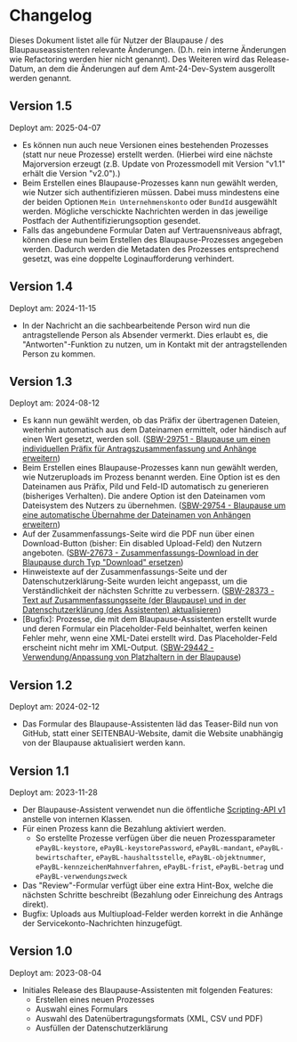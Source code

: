 # Changelog

Dieses Dokument listet alle für Nutzer der Blaupause / des Blaupauseassistenten relevante Änderungen. (D.h. rein interne Änderungen wie Refactoring werden hier nicht genannt).
Des Weiteren wird das Release-Datum, an dem die Änderungen auf dem Amt-24-Dev-System ausgerollt werden genannt.

## Version 1.5

Deployt am: 2025-04-07

- Es können nun auch neue Versionen eines bestehenden Prozesses (statt nur neue Prozesse) erstellt werden. (Hierbei wird eine nächste Majorversion erzeugt (z.B. Update von Prozessmodell mit Version "v1.1" erhält die Version "v2.0").)
- Beim Erstellen eines Blaupause-Prozesses kann nun gewählt werden, wie Nutzer sich authentifizieren müssen. Dabei muss mindestens eine der beiden Optionen `Mein Unternehmenskonto` oder `BundId` ausgewählt werden. Mögliche verschickte Nachrichten werden in das jeweilige Postfach der Authentifizierungsoption gesendet.
- Falls das angebundene Formular Daten auf Vertrauensniveaus abfragt, können diese nun beim Erstellen des Blaupause-Prozesses angegeben werden. Dadurch werden die Metadaten des Prozesses entsprechend gesetzt, was eine doppelte Loginaufforderung verhindert.

## Version 1.4

Deployt am: 2024-11-15

- In der Nachricht an die sachbearbeitende Person wird nun die antragstellende Person als Absender vermerkt. Dies erlaubt es, die "Antworten"-Funktion zu nutzen, um in Kontakt mit der antragstellenden Person zu kommen.

## Version 1.3

Deployt am: 2024-08-12

- Es kann nun gewählt werden, ob das Präfix der übertragenen Dateien, weiterhin automatisch aus dem Dateinamen ermittelt, oder händisch auf einen Wert gesetzt, werden soll. ([SBW-29751 - Blaupause um einen individuellen Präfix für Antragszusammenfassung und Anhänge erweitern](https://jira.pmp.seitenbau.com/browse/SBW-29751))
- Beim Erstellen eines Blaupause-Prozesses kann nun gewählt werden, wie Nutzeruploads im Prozess benannt werden. Eine Option ist es den Dateinamen aus Präfix, PiId und Feld-ID automatisch zu generieren (bisheriges Verhalten). Die andere Option ist den Dateinamen vom Dateisystem des Nutzers zu übernehmen. ([SBW-29754 - Blaupause um eine automatische Übernahme der Dateinamen von Anhängen erweitern](https://jira.pmp.seitenbau.com/browse/SBW-29754))
- Auf der Zusammenfassungs-Seite wird die PDF nun über einen Download-Button (bisher: Ein disabled Upload-Feld) den Nutzern angeboten. ([SBW-27673 - Zusammenfassungs-Download in der Blaupause durch Typ "Download" ersetzen](https://jira.pmp.seitenbau.com/browse/SBW-27673))
- Hinweistexte auf der Zusammenfassungs-Seite und der Datenschutzerklärung-Seite wurden leicht angepasst, um die Verständlichkeit der nächsten Schritte zu verbessern. ([SBW-28373 - Text auf Zusammenfassungsseite (der Blaupause) und in der Datenschutzerklärung (des Assistenten) aktualisieren](https://jira.pmp.seitenbau.com/browse/SBW-28373))
- [Bugfix]: Prozesse, die mit dem Blaupause-Assistenten erstellt wurde und deren Formular ein Placeholder-Feld beinhaltet, werfen keinen Fehler mehr, wenn eine XML-Datei erstellt wird. Das Placeholder-Feld erscheint nicht mehr im XML-Output. ([SBW-29442 - Verwendung/Anpassung von Platzhaltern in der Blaupause](https://jira.pmp.seitenbau.com/browse/SBW-29442))

## Version 1.2

Deployt am: 2024-02-12

- Das Formular des Blaupause-Assistenten läd das Teaser-Bild nun von GitHub, statt einer SEITENBAU-Website, damit die Website unabhängig von der Blaupause aktualisiert werden kann.

## Version 1.1

Deployt am: 2023-11-28

- Der Blaupause-Assistent verwendet nun die öffentliche [Scripting-API v1](https://doku.pmp.seitenbau.com/display/DFO/Scripting-API+v1) anstelle von internen Klassen.
- Für einen Prozess kann die Bezahlung aktiviert werden.
  - So erstellte Prozesse verfügen über die neuen Prozessparameter `ePayBL-keystore`, `ePayBL-keystorePassword`, `ePayBL-mandant`, `ePayBL-bewirtschafter`, `ePayBL-haushaltsstelle`, `ePayBL-objektnummer`, `ePayBL-kennzeichenMahnverfahren`, `ePayBL-frist`, `ePayBL-betrag` und `ePayBL-verwendungszweck`
- Das "Review"-Formular verfügt über eine extra Hint-Box, welche die nächsten Schritte beschreibt (Bezahlung oder Einreichung des Antrags direkt).
- Bugfix: Uploads aus Multiupload-Felder werden korrekt in die Anhänge der Servicekonto-Nachrichten hinzugefügt. 

## Version 1.0

Deployt am: 2023-08-04

- Initiales Release des Blaupause-Assistenten mit folgenden Features:
  - Erstellen eines neuen Prozesses
  - Auswahl eines Formulars
  - Auswahl des Datenübertragungsformats (XML, CSV und PDF)
  - Ausfüllen der Datenschutzerklärung
